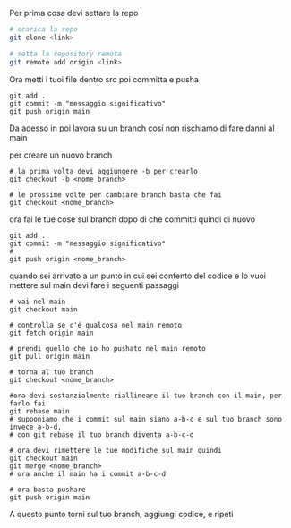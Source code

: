 Per prima cosa devi settare la repo 
```bash
# scarica la repo
git clone <link>

# setta la repository remota
git remote add origin <link>
```

Ora metti i tuoi file dentro src poi committa e pusha

```
git add .
git commit -m "messaggio significativo"
git push origin main
```

Da adesso in poi lavora su un branch cosí non rischiamo di fare danni al main

per creare un nuovo branch
```
# la prima volta devi aggiungere -b per crearlo
git checkout -b <nome_branch>

# le prossime volte per cambiare branch basta che fai
git checkout <nome_branch>
```

ora fai le tue cose sul branch dopo di che committi quindi di nuovo

```
git add .
git commit -m "messaggio significativo"
#
git push origin <nome_branch>
```

quando sei arrivato a un punto in cui sei contento del codice e lo vuoi mettere sul main devi fare i seguenti passaggi

```
# vai nel main
git checkout main

# controlla se c'é qualcosa nel main remoto
git fetch origin main

# prendi quello che io ho pushato nel main remoto
git pull origin main

# torna al tuo branch
git checkout <nome_branch>

#ora devi sostanzialmente riallineare il tuo branch con il main, per farlo fai
git rebase main
# supponiamo che i commit sul main siano a-b-c e sul tuo branch sono invece a-b-d, 
# con git rebase il tuo branch diventa a-b-c-d

# ora devi rimettere le tue modifiche sul main quindi
git checkout main
git merge <nome_branch>
# ora anche il main ha i commit a-b-c-d

# ora basta pushare 
git push origin main
```

A questo punto torni sul tuo branch, aggiungi codice, e ripeti

